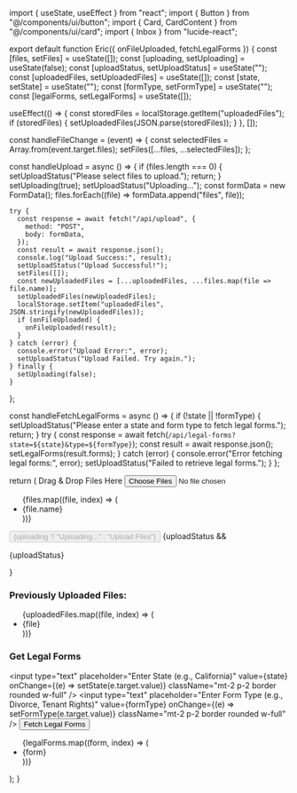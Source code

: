 import { useState, useEffect } from "react";
import { Button } from "@/components/ui/button";
import { Card, CardContent } from "@/components/ui/card";
import { Inbox } from "lucide-react";

export default function Eric({ onFileUploaded, fetchLegalForms }) {
  const [files, setFiles] = useState([]);
  const [uploading, setUploading] = useState(false);
  const [uploadStatus, setUploadStatus] = useState("");
  const [uploadedFiles, setUploadedFiles] = useState([]);
  const [state, setState] = useState("");
  const [formType, setFormType] = useState("");
  const [legalForms, setLegalForms] = useState([]);

  useEffect(() => {
    const storedFiles = localStorage.getItem("uploadedFiles");
    if (storedFiles) {
      setUploadedFiles(JSON.parse(storedFiles));
    }
  }, []);

  const handleFileChange = (event) => {
    const selectedFiles = Array.from(event.target.files);
    setFiles([...files, ...selectedFiles]);
  };

  const handleUpload = async () => {
    if (files.length === 0) {
      setUploadStatus("Please select files to upload.");
      return;
    }
    setUploading(true);
    setUploadStatus("Uploading...");
    const formData = new FormData();
    files.forEach((file) => formData.append("files", file));

    try {
      const response = await fetch("/api/upload", {
        method: "POST",
        body: formData,
      });
      const result = await response.json();
      console.log("Upload Success:", result);
      setUploadStatus("Upload Successful!");
      setFiles([]);
      const newUploadedFiles = [...uploadedFiles, ...files.map(file => file.name)];
      setUploadedFiles(newUploadedFiles);
      localStorage.setItem("uploadedFiles", JSON.stringify(newUploadedFiles));
      if (onFileUploaded) {
        onFileUploaded(result);
      }
    } catch (error) {
      console.error("Upload Error:", error);
      setUploadStatus("Upload Failed. Try again.");
    } finally {
      setUploading(false);
    }
  };

  const handleFetchLegalForms = async () => {
    if (!state || !formType) {
      setUploadStatus("Please enter a state and form type to fetch legal forms.");
      return;
    }
    try {
      const response = await fetch(`/api/legal-forms?state=${state}&type=${formType}`);
      const result = await response.json();
      setLegalForms(result.forms);
    } catch (error) {
      console.error("Error fetching legal forms:", error);
      setUploadStatus("Failed to retrieve legal forms.");
    }
  };

  return (
    <Card className="p-4 max-w-lg mx-auto mt-10 border-dashed border-2 border-gray-300 rounded-2xl">
      <CardContent className="flex flex-col items-center">
        <label
          className="flex flex-col items-center p-10 w-full cursor-pointer bg-gray-100 hover:bg-gray-200 rounded-lg"
        >
          <Inbox size={48} className="text-gray-500" />
          <span className="mt-2 text-gray-700">Drag & Drop Files Here</span>
          <input type="file" multiple className="hidden" onChange={handleFileChange} />
        </label>
        <ul className="mt-4 text-sm text-gray-600">
          {files.map((file, index) => (
            <li key={index}>{file.name}</li>
          ))}
        </ul>
        <Button onClick={handleUpload} className="mt-4" disabled={uploading}>
          {uploading ? "Uploading..." : "Upload Files"}
        </Button>
        {uploadStatus && <p className="mt-2 text-gray-700">{uploadStatus}</p>}
        <div className="mt-6 w-full">
          <h3 className="text-lg font-semibold text-gray-700">Previously Uploaded Files:</h3>
          <ul className="mt-2 text-sm text-gray-600">
            {uploadedFiles.map((file, index) => (
              <li key={index}>{file}</li>
            ))}
          </ul>
        </div>
        <div className="mt-6 w-full">
          <h3 className="text-lg font-semibold text-gray-700">Get Legal Forms</h3>
          <input
            type="text"
            placeholder="Enter State (e.g., California)"
            value={state}
            onChange={(e) => setState(e.target.value)}
            className="mt-2 p-2 border rounded w-full"
          />
          <input
            type="text"
            placeholder="Enter Form Type (e.g., Divorce, Tenant Rights)"
            value={formType}
            onChange={(e) => setFormType(e.target.value)}
            className="mt-2 p-2 border rounded w-full"
          />
          <Button onClick={handleFetchLegalForms} className="mt-4">
            Fetch Legal Forms
          </Button>
          <ul className="mt-2 text-sm text-gray-600">
            {legalForms.map((form, index) => (
              <li key={index}>{form}</li>
            ))}
          </ul>
        </div>
      </CardContent>
    </Card>
  );
}
